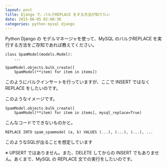 ```yaml
---
layout: post
title: Django で、バルクREPLACE をする方法が知りたい
date: 2015-06-05 02:08:36
categories: python mysql django
---
```

<!-- {% raw %} -->
<p>Python Django の モデルマネージャを使って、MySQL のバルクREPLACE を実行する方法をご存知であれば教えてください。</p>

<pre><code>class SpamModel(models.Model):
    ...

SpamModel.objects.bulk_create([
    SpamModel(**item) for item in items])
</code></pre>

<p>このようにバルクインサートを行っていますが、ここで INSERT ではなく REPLACE をしたいのです。</p>

<p>このようなイメージです。</p>

<pre><code>SpamModel.objects.bulk_create([
    SpamModel(**item) for item in items], mysql_replace=True)
</code></pre>

<p>こんなコードでできないものかと。</p>

<pre><code>REPLACE INTO spam_spammodel (a, b) VALUES (...), (...), (...), ...
</code></pre>

<p>このようなSQLが出ることを想定しています</p>

<p>※ UPSERT ではありません。また、DELETE してからの INSERT でもありません。あくまで、MySQL の REPLACE 文での実行をしたいのです。</p>
<!-- {% endraw %} -->
